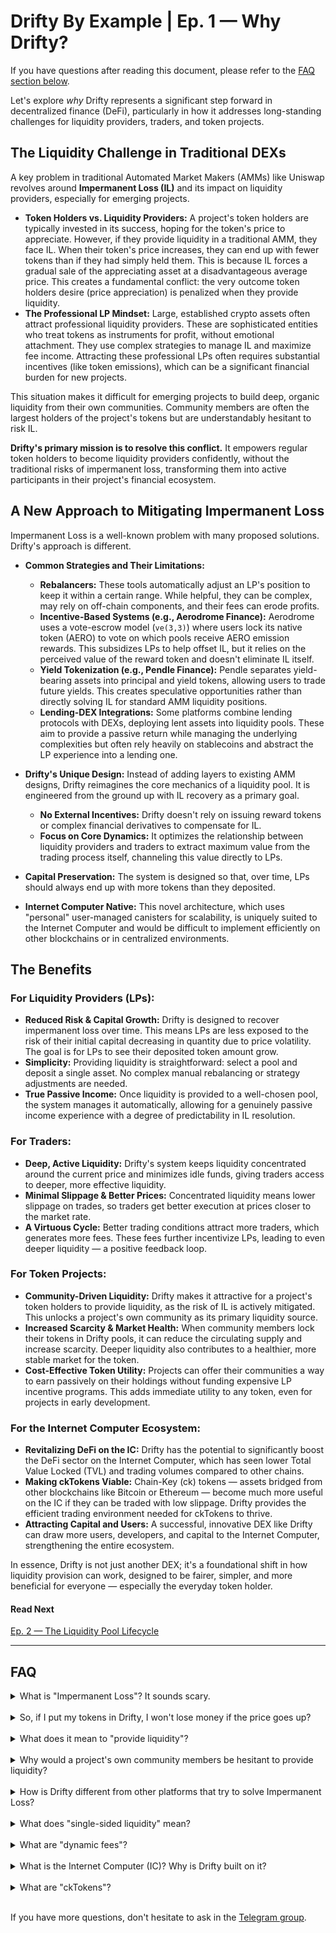 # Drifty By Example | Ep. 1 — Why Drifty?

If you have questions after reading this document, please refer to the [FAQ section below](#faq).

Let's explore _why_ Drifty represents a significant step forward in decentralized finance (DeFi), particularly in how it addresses long-standing challenges for liquidity providers, traders, and token projects.

## The Liquidity Challenge in Traditional DEXs

A key problem in traditional Automated Market Makers (AMMs) like Uniswap revolves around **Impermanent Loss (IL)** and its impact on liquidity providers, especially for emerging projects.

-   **Token Holders vs. Liquidity Providers:** A project's token holders are typically invested in its success, hoping for the token's price to appreciate. However, if they provide liquidity in a traditional AMM, they face IL. When their token's price increases, they can end up with fewer tokens than if they had simply held them. This is because IL forces a gradual sale of the appreciating asset at a disadvantageous average price. This creates a fundamental conflict: the very outcome token holders desire (price appreciation) is penalized when they provide liquidity.
-   **The Professional LP Mindset:** Large, established crypto assets often attract professional liquidity providers. These are sophisticated entities who treat tokens as instruments for profit, without emotional attachment. They use complex strategies to manage IL and maximize fee income. Attracting these professional LPs often requires substantial incentives (like token emissions), which can be a significant financial burden for new projects.

This situation makes it difficult for emerging projects to build deep, organic liquidity from their own communities. Community members are often the largest holders of the project's tokens but are understandably hesitant to risk IL.

**Drifty's primary mission is to resolve this conflict.** It empowers regular token holders to become liquidity providers confidently, without the traditional risks of impermanent loss, transforming them into active participants in their project's financial ecosystem.

## A New Approach to Mitigating Impermanent Loss

Impermanent Loss is a well-known problem with many proposed solutions. Drifty's approach is different.

-   **Common Strategies and Their Limitations:**

    -   **Rebalancers:** These tools automatically adjust an LP's position to keep it within a certain range. While helpful, they can be complex, may rely on off-chain components, and their fees can erode profits.
    -   **Incentive-Based Systems (e.g., Aerodrome Finance):** Aerodrome uses a vote-escrow model (`ve(3,3)`) where users lock its native token (AERO) to vote on which pools receive AERO emission rewards. This subsidizes LPs to help offset IL, but it relies on the perceived value of the reward token and doesn't eliminate IL itself.
    -   **Yield Tokenization (e.g., Pendle Finance):** Pendle separates yield-bearing assets into principal and yield tokens, allowing users to trade future yields. This creates speculative opportunities rather than directly solving IL for standard AMM liquidity positions.
    -   **Lending-DEX Integrations:** Some platforms combine lending protocols with DEXs, deploying lent assets into liquidity pools. These aim to provide a passive return while managing the underlying complexities but often rely heavily on stablecoins and abstract the LP experience into a lending one.

-   **Drifty's Unique Design:**
    Instead of adding layers to existing AMM designs, Drifty reimagines the core mechanics of a liquidity pool. It is engineered from the ground up with IL recovery as a primary goal.

    -   **No External Incentives:** Drifty doesn't rely on issuing reward tokens or complex financial derivatives to compensate for IL.
    -   **Focus on Core Dynamics:** It optimizes the relationship between liquidity providers and traders to extract maximum value from the trading process itself, channeling this value directly to LPs.

-   **Capital Preservation:** The system is designed so that, over time, LPs should always end up with more tokens than they deposited.
-   **Internet Computer Native:** This novel architecture, which uses "personal" user-managed canisters for scalability, is uniquely suited to the Internet Computer and would be difficult to implement efficiently on other blockchains or in centralized environments.

## The Benefits

### For Liquidity Providers (LPs):

-   **Reduced Risk & Capital Growth:** Drifty is designed to recover impermanent loss over time. This means LPs are less exposed to the risk of their initial capital decreasing in quantity due to price volatility. The goal is for LPs to see their deposited token amount grow.
-   **Simplicity:** Providing liquidity is straightforward: select a pool and deposit a single asset. No complex manual rebalancing or strategy adjustments are needed.
-   **True Passive Income:** Once liquidity is provided to a well-chosen pool, the system manages it automatically, allowing for a genuinely passive income experience with a degree of predictability in IL resolution.

### For Traders:

-   **Deep, Active Liquidity:** Drifty's system keeps liquidity concentrated around the current price and minimizes idle funds, giving traders access to deeper, more effective liquidity.
-   **Minimal Slippage & Better Prices:** Concentrated liquidity means lower slippage on trades, so traders get better execution at prices closer to the market rate.
-   **A Virtuous Cycle:** Better trading conditions attract more traders, which generates more fees. These fees further incentivize LPs, leading to even deeper liquidity — a positive feedback loop.

### For Token Projects:

-   **Community-Driven Liquidity:** Drifty makes it attractive for a project's token holders to provide liquidity, as the risk of IL is actively mitigated. This unlocks a project's own community as its primary liquidity source.
-   **Increased Scarcity & Market Health:** When community members lock their tokens in Drifty pools, it can reduce the circulating supply and increase scarcity. Deeper liquidity also contributes to a healthier, more stable market for the token.
-   **Cost-Effective Token Utility:** Projects can offer their communities a way to earn passively on their holdings without funding expensive LP incentive programs. This adds immediate utility to any token, even for projects in early development.

### For the Internet Computer Ecosystem:

-   **Revitalizing DeFi on the IC:** Drifty has the potential to significantly boost the DeFi sector on the Internet Computer, which has seen lower Total Value Locked (TVL) and trading volumes compared to other chains.
-   **Making ckTokens Viable:** Chain-Key (ck) tokens — assets bridged from other blockchains like Bitcoin or Ethereum — become much more useful on the IC if they can be traded with low slippage. Drifty provides the efficient trading environment needed for ckTokens to thrive.
-   **Attracting Capital and Users:** A successful, innovative DEX like Drifty can draw more users, developers, and capital to the Internet Computer, strengthening the entire ecosystem.

In essence, Drifty is not just another DEX; it's a foundational shift in how liquidity provision can work, designed to be fairer, simpler, and more beneficial for everyone — especially the everyday token holder.

#### Read Next

[Ep. 2 — The Liquidity Pool Lifecycle](./ep2-liquidity-pool-lifecycle.md)

---

## FAQ

<details>
<summary>What is "Impermanent Loss"? It sounds scary.</summary>
Impermanent Loss (IL) is a risk you take when you provide tokens to a liquidity pool. If the price of the token you deposited goes up a lot, you can end up with less money than if you had just held onto the token in your wallet. Drifty is designed to help you get that value back over time.
</details>

<br/>

<details>
<summary>So, if I put my tokens in Drifty, I won't lose money if the price goes up?</summary>
That's the goal. Drifty has a system to "recover" the value you would have lost from Impermanent Loss. It might take some time, but the aim is to make sure you profit from a price increase, similar to how you would if you just held the tokens.
</details>

<br/>

<details>
<summary>What does it mean to "provide liquidity"?</summary>
Providing liquidity means you are lending your tokens to a decentralized exchange (like Drifty) so that other people can trade with them. In return, you earn a small fee from every trade that happens in that pool.
</details>

<br/>

<details>
<summary>Why would a project's own community members be hesitant to provide liquidity?</summary>
Because of Impermanent Loss. If they believe in a project, they expect its token price to rise. In traditional exchanges, this price rise would cause them to lose some of their tokens, which feels like a penalty for supporting the project. Drifty aims to fix this.
</details>

<br/>

<details>
<summary>How is Drifty different from other platforms that try to solve Impermanent Loss?</summary>
Many other platforms use complex strategies or give you extra reward tokens to cover your losses. Drifty's approach is built into its core design. It doesn't need to pay you with extra tokens; instead, it manages the trading process in a way that naturally helps you recover from IL.
</details>

<br/>

<details>
<summary>What does "single-sided liquidity" mean?</summary>
In many exchanges, you have to deposit a pair of tokens (like ETH and USDC) in equal value. In Drifty, you can provide just one of the tokens in a pair. For example, you can provide only your project's token without needing to also provide a stablecoin.
</details>

<br/>

<details>
<summary>What are "dynamic fees"?</summary>
The trading fees on Drifty change based on market conditions. When there's a lot of trading and price movement (volatility), the fees go up, which means liquidity providers earn more. When the market is calm, fees are lower to encourage more trading.
</details>

<br/>

<details>
<summary>What is the Internet Computer (IC)? Why is Drifty built on it?</summary>
The Internet Computer is a type of blockchain that is very fast, scalable and has special features like timers, reverse gas model and secure randomness. Drifty's unique design requires those special features.
</details>

<br/>

<details>
<summary>What are "ckTokens"?</summary>
ckTokens (Chain-Key tokens) are tokens from other blockchains, like Bitcoin (ckBTC) or Ethereum (ckETH), that have been "bridged" or brought over to the Internet Computer. Drifty makes it easier and cheaper to trade these tokens on the IC.
</details>

<br/>

If you have more questions, don't hesitate to ask in the [Telegram group](https://t.me/driftyicp).
